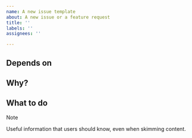 ```yaml
---
name: A new issue template
about: A new issue or a feature request
title: ''
labels: ''
assignees: ''

---
```


## Depends on

<!-- The list of issues/PRs the new issue depends on. -->

## Why?

<!-- A clear description of the motivation to create a new issue. Usually that's a business need or a user's request. -->

## What to do

<!-- The description of the tasks the team should complete to close the issue. -->

<!-- You can add any useful notes, comments, or screenshots if it makes sense. -->
<!-- You can use keywords "[!NOTE]", "[!TIP]", "[!IMPORTANT]", "[!WARNING]", "[!CAUTION]". -->

> [!NOTE]
> Useful information that users should know, even when skimming content.

